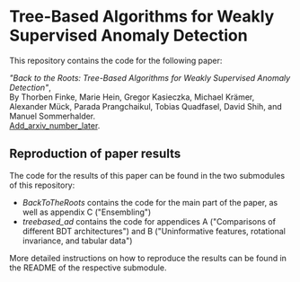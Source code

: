 # Tree-Based Algorithms for Weakly Supervised Anomaly Detection

This repository contains the code for the following paper:

*"Back to the Roots: Tree-Based Algorithms for Weakly Supervised Anomaly Detection"*,  
By Thorben Finke, Marie Hein, Gregor Kasieczka, Michael Krämer, Alexander Mück, Parada Prangchaikul, Tobias Quadfasel, David Shih, and Manuel Sommerhalder. <br>
[Add_arxiv_number_later]( 	
addlinklater.de). 


## Reproduction of paper results

The code for the results of this paper can be found in the two submodules of this repository: 

- *BackToTheRoots* contains the code for the main part of the paper, as well as appendix C ("Ensembling")
- *treebased_ad* contains the code for appendices A ("Comparisons of different BDT architectures") and B ("Uninformative features, rotational
invariance, and tabular data")

More detailed instructions on how to reproduce the results can be found in the README of the respective submodule. 